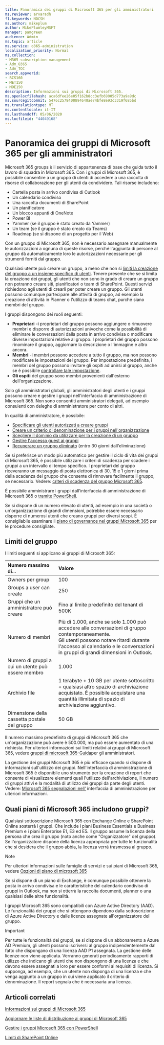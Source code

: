 ```yaml
---
title: Panoramica dei gruppi di Microsoft 365 per gli amministratori
ms.reviewer: arvaradh
f1.keywords: NOCSH
ms.author: mikeplum
author: MikePlumleyMSFT
manager: pamgreen
audience: Admin
ms.topic: article
ms.service: o365-administration
localization_priority: Normal
ms.collection:
- M365-subscription-management
- Adm_O365
- Adm_TOC
search.appverid:
- BCS160
- MET150
- MOE150
description: Informazioni sui gruppi di Microsoft 365.
ms.openlocfilehash: aca6dfee26e05f162b8cc3efb69005d773a9a9dc
ms.sourcegitcommit: 5476c2578400894640ae74bfe8e93c3319f685bd
ms.translationtype: MT
ms.contentlocale: it-IT
ms.lasthandoff: 05/06/2020
ms.locfileid: "44049168"
---
```

# <a name="overview-of-microsoft-365-groups-for-administrators"></a>Panoramica dei gruppi di Microsoft 365 per gli amministratori

Microsoft 365 groups è il servizio di appartenenza di base che guida tutto il lavoro di squadra in Microsoft 365. Con i gruppi di Microsoft 365, è possibile consentire a un gruppo di utenti di accedere a una raccolta di risorse di collaborazione per gli utenti da condividere. Tali risorse includono:

- Cartella posta in arrivo condivisa di Outlook
- Un calendario condiviso
- Una raccolta documenti di SharePoint
- Un pianificatore
- Un blocco appunti di OneNote
- Power BI
- Yammer (se il gruppo è stato creato da Yammer)
- Un team (se il gruppo è stato creato da Teams)
- Roadmap (se si dispone di un progetto per il Web)

Con un gruppo di Microsoft 365, non è necessario assegnare manualmente le autorizzazioni a ognuna di queste risorse, perché l'aggiunta di persone al gruppo dà automaticamente loro le autorizzazioni necessarie per gli strumenti forniti dal gruppo.

Qualsiasi utente può creare un gruppo, a meno che non si [limiti la creazione del gruppo a un insieme specifico di utenti](manage-creation-of-groups.md). Tenere presente che se si limita la creazione dei gruppi, gli utenti che non sono in grado di creare un gruppo non potranno creare siti, pianificatori o team di SharePoint. Questi servizi richiedono agli utenti di crearli per poter creare un gruppo. Gli utenti possono comunque partecipare alle attività di gruppo, ad esempio la creazione di attività in Planner o l'utilizzo di teams chat, purché siano membri del gruppo.

I gruppi dispongono dei ruoli seguenti:

- **Proprietari** -i proprietari del gruppo possono aggiungere o rimuovere membri e disporre di autorizzazioni univoche come la possibilità di eliminare le conversazioni dalla posta in arrivo condivisa o modificare diverse impostazioni relative al gruppo. I proprietari del gruppo possono rinominare il gruppo, aggiornare la descrizione o l'immagine e altro ancora.
- **Membri** -i membri possono accedere a tutto il gruppo, ma non possono modificare le impostazioni del gruppo. Per impostazione predefinita, i membri del gruppo possono invitare gli ospiti ad unirsi al gruppo, anche se è possibile [controllare tale impostazione](manage-guest-access-in-groups.md).
- **Gli ospiti** del gruppo sono membri provenienti dall'esterno dell'organizzazione.

Solo gli amministratori globali, gli amministratori degli utenti e i gruppi possono creare e gestire i gruppi nell'interfaccia di amministrazione di Microsoft 365. Non sono consentiti amministratori delegati, ad esempio consulenti con deleghe di amministratore per conto di altri.

In qualità di amministratore, è possibile:

- [Specificare gli utenti autorizzati a creare gruppi](manage-creation-of-groups.md)
- [Creare un criterio di denominazione per i gruppi nell'organizzazione](groups-naming-policy.md)
- [Scegliere il dominio da utilizzare per la creazione di un gruppo](choose-domain-to-create-groups.md)
- [Gestire l'accesso guest ai gruppi](manage-guest-access-in-groups.md)
- [Recuperare un gruppo eliminato](restore-deleted-group.md) (entro 30 giorni dall'eliminazione)

Se si preferisce un modo più automatico per gestire il ciclo di vita dei gruppi di Microsoft 365, è possibile utilizzare i criteri di scadenza per scadere i gruppi a un intervallo di tempo specifico. I proprietari del gruppo riceveranno un messaggio di posta elettronica di 30, 15 e 1 giorni prima della scadenza del gruppo che consente di rinnovare facilmente il gruppo, se necessario. Vedere: [criteri di scadenza del gruppo Microsoft 365](office-365-groups-expiration-policy.md).

È possibile amministrare i gruppi dall'interfaccia di amministrazione di Microsoft 365 o [tramite PowerShell](https://docs.microsoft.com/office365/enterprise/powershell/manage-office-365-groups-with-powershell).

Se si dispone di un numero elevato di utenti, ad esempio in una società o un'organizzazione di grandi dimensioni, potrebbe essere necessario disporre di numerosi utenti che creano gruppi per diversi scopi. È consigliabile esaminare il [piano di governance nei gruppi Microsoft 365](plan-for-groups-governance.md) per le procedure consigliate.

## <a name="group-limits"></a>Limiti del gruppo

I limiti seguenti si applicano ai gruppi di Microsoft 365:

|Numero massimo di...|Valore|
|:---------|:----|
|Owners per group|100|
|Groups a user can create|250|
|Gruppi che un amministratore può creare|Fino al limite predefinito del tenant di 500K|
|Numero di membri|Più di 1.000, anche se solo 1.000 può accedere alle conversazioni di gruppo contemporaneamente. <br>Gli utenti possono notare ritardi durante l'accesso al calendario e le conversazioni in gruppi di grandi dimensioni in Outlook.|
|Numero di gruppi a cui un utente può essere membro|1.000|
|Archivio file|1 terabyte + 10 GB per utente sottoscritto + qualsiasi altro spazio di archiviazione acquistato. È possibile acquistare una quantità illimitata di spazio di archiviazione aggiuntivo.|
|Dimensione della cassetta postale del gruppo|50 GB|

Il numero massimo predefinito di gruppi di Microsoft 365 che un'organizzazione può avere è 500.000, ma può essere aumentato di una richiesta. Per ulteriori informazioni sui limiti relativi ai gruppi di Microsoft 365, vedere [gruppi di microsoft 365-Guida](https://support.office.com/article/learn-about-office-365-groups-b565caa1-5c40-40ef-9915-60fdb2d97fa2)per gli amministratori.

La gestione dei gruppi Microsoft 365 è più efficace quando si dispone di informazioni sull'utilizzo dei gruppi. Nell'interfaccia di amministrazione di Microsoft 365 è disponibile uno strumento per la creazione di report che consente di visualizzare elementi quali l'utilizzo dell'archiviazione, il numero di gruppi attivi e la modalità di utilizzo dei gruppi da parte degli utenti. Vedere: [Microsoft 365 segnalazioni nell'](../activity-reports/office-365-groups.md) interfaccia di amministrazione per ulteriori informazioni.

## <a name="which-microsoft-365-plans-include-groups"></a>Quali piani di Microsoft 365 includono gruppi?

Qualsiasi sottoscrizione Microsoft 365 con Exchange Online e SharePoint Online sosterrà i gruppi. Che include i piani Business Essentials e Business Premium e i piani Enterprise E1, E3 ed E5. Il gruppo assume la licenza della persona che crea il gruppo (noto anche come "Organizzatore" del gruppo). Se l'organizzatore dispone della licenza appropriata per tutte le funzionalità che si desidera che il gruppo abbia, la licenza verrà trasmessa al gruppo.

> [!NOTE]
> Per ulteriori informazioni sulle famiglie di servizi e sui piani di Microsoft 365, vedere [Opzioni di piano di microsoft 365](https://docs.microsoft.com/office365/servicedescriptions/office-365-platform-service-description/office-365-plan-options)

Se si dispone di un piano di Exchange, è comunque possibile ottenere la posta in arrivo condivisa e le caratteristiche del calendario condiviso di gruppi in Outlook, ma non si otterrà la raccolta documenti, planner o una qualsiasi delle altre funzionalità.

I gruppi Microsoft 365 sono compatibili con Azure Active Directory (AAD). Le funzionalità dei gruppi che si ottengono dipendono dalla sottoscrizione di Azure Active Directory e dalle licenze assegnate all'organizzatore del gruppo.

> [!IMPORTANT]
> Per tutte le funzionalità dei gruppi, se si dispone di un abbonamento a Azure AD Premium, gli utenti possono iscriversi al gruppo indipendentemente dal fatto che dispongano di una licenza AAD P1 assegnata. La gestione delle licenze non viene applicata.
> Verranno generati periodicamente rapporti di utilizzo che indicano gli utenti che non dispongono di una licenza e che devono essere assegnati a loro per essere conformi ai requisiti di licenza. Si supponga, ad esempio, che un utente non disponga di una licenza e che venga aggiunto a un gruppo in cui viene applicato il criterio di denominazione. Il report segnala che è necessaria una licenza.

## <a name="related-articles"></a>Articoli correlati

[Informazioni sui gruppi di Microsoft 365](https://support.office.com/article/learn-about-office-365-groups-b565caa1-5c40-40ef-9915-60fdb2d97fa2)

[Aggiornare le liste di distribuzione ai gruppi di Microsoft 365](../manage/upgrade-distribution-lists.md)

[Gestire i gruppi Microsoft 365 con PowerShell](https://docs.microsoft.com/office365/enterprise/powershell/manage-office-365-groups-with-powershell)

[Limiti di SharePoint Online](https://docs.microsoft.com/office365/servicedescriptions/sharepoint-online-service-description/sharepoint-online-limits)
